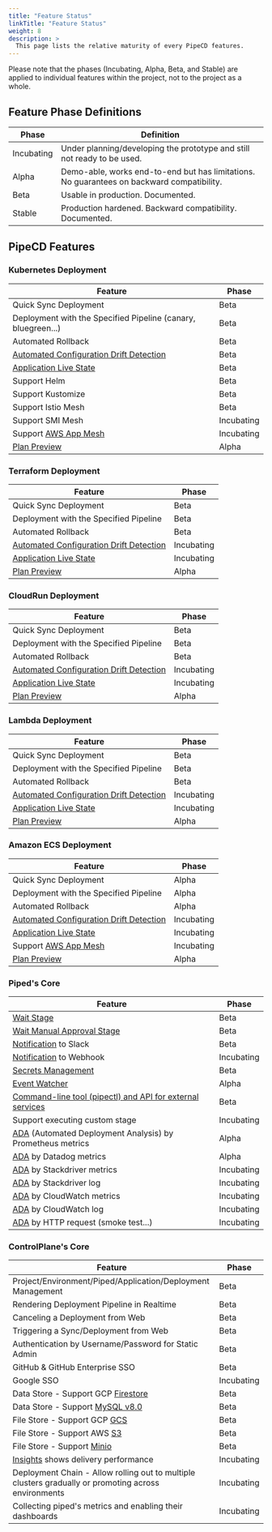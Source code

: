 ```yaml
---
title: "Feature Status"
linkTitle: "Feature Status"
weight: 8
description: >
  This page lists the relative maturity of every PipeCD features.
---
```


Please note that the phases (Incubating, Alpha, Beta, and Stable) are applied to individual features within the project, not to the project as a whole.

## Feature Phase Definitions

| Phase | Definition |
|-|-|
| Incubating | Under planning/developing the prototype and still not ready to be used. |
| Alpha | Demo-able, works end-to-end but has limitations. No guarantees on backward compatibility. |
| Beta | Usable in production. Documented. |
| Stable | Production hardened. Backward compatibility. Documented. |

## PipeCD Features

### Kubernetes Deployment

| Feature | Phase |
|-|-|
| Quick Sync Deployment | Beta |
| Deployment with the Specified Pipeline (canary, bluegreen...) | Beta |
| Automated Rollback | Beta |
| [Automated Configuration Drift Detection](/docs/user-guide/configuration-drift-detection/) | Beta |
| [Application Live State](/docs/user-guide/application-live-state/) | Beta |
| Support Helm | Beta |
| Support Kustomize | Beta |
| Support Istio Mesh | Beta |
| Support SMI Mesh | Incubating |
| Support [AWS App Mesh](https://aws.amazon.com/app-mesh/) | Incubating |
| [Plan Preview](/docs/user-guide/plan-preview) | Alpha |

### Terraform Deployment

| Feature | Phase |
|-|-|
| Quick Sync Deployment | Beta |
| Deployment with the Specified Pipeline | Beta |
| Automated Rollback | Beta |
| [Automated Configuration Drift Detection](/docs/user-guide/configuration-drift-detection/) | Incubating |
| [Application Live State](/docs/user-guide/application-live-state/) | Incubating |
| [Plan Preview](/docs/user-guide/plan-preview) | Alpha |

### CloudRun Deployment

| Feature | Phase |
|-|-|
| Quick Sync Deployment | Beta |
| Deployment with the Specified Pipeline | Beta |
| Automated Rollback | Beta |
| [Automated Configuration Drift Detection](/docs/user-guide/configuration-drift-detection/) | Incubating |
| [Application Live State](/docs/user-guide/application-live-state/) | Incubating |
| [Plan Preview](/docs/user-guide/plan-preview) | Alpha |

### Lambda Deployment

| Feature | Phase |
|-|-|
| Quick Sync Deployment | Beta |
| Deployment with the Specified Pipeline | Beta |
| Automated Rollback | Beta |
| [Automated Configuration Drift Detection](/docs/user-guide/configuration-drift-detection/) | Incubating |
| [Application Live State](/docs/user-guide/application-live-state/) | Incubating |
| [Plan Preview](/docs/user-guide/plan-preview) | Alpha |

### Amazon ECS Deployment

| Feature | Phase |
|-|-|
| Quick Sync Deployment | Alpha |
| Deployment with the Specified Pipeline | Alpha |
| Automated Rollback | Alpha |
| [Automated Configuration Drift Detection](/docs/user-guide/configuration-drift-detection/) | Incubating |
| [Application Live State](/docs/user-guide/application-live-state/) | Incubating |
| Support [AWS App Mesh](https://aws.amazon.com/app-mesh/) | Incubating |
| [Plan Preview](/docs/user-guide/plan-preview) | Alpha |

### Piped's Core

| Feature | Phase |
|-|-|
| [Wait Stage](/docs/user-guide/adding-a-wait-stage/) | Beta |
| [Wait Manual Approval Stage](/docs/user-guide/adding-a-manual-approval/) | Beta |
| [Notification](/docs/operator-manual/piped/configuring-notifications/) to Slack | Beta |
| [Notification](/docs/operator-manual/piped/configuring-notifications/) to Webhook | Incubating |
| [Secrets Management](/docs/user-guide/secret-management/) | Beta |
| [Event Watcher](/docs/user-guide/event-watcher/) | Alpha |
| [Command-line tool (pipectl) and API for external services](/docs/user-guide/command-line-tool/) | Beta |
| Support executing custom stage | Incubating |
| [ADA](/docs/user-guide/automated-deployment-analysis/) (Automated Deployment Analysis) by Prometheus metrics | Alpha |
| [ADA](/docs/user-guide/automated-deployment-analysis/) by Datadog metrics | Alpha |
| [ADA](/docs/user-guide/automated-deployment-analysis/) by Stackdriver metrics | Incubating |
| [ADA](/docs/user-guide/automated-deployment-analysis/) by Stackdriver log | Incubating |
| [ADA](/docs/user-guide/automated-deployment-analysis/) by CloudWatch metrics | Incubating |
| [ADA](/docs/user-guide/automated-deployment-analysis/) by CloudWatch log | Incubating |
| [ADA](/docs/user-guide/automated-deployment-analysis/) by HTTP request (smoke test...) | Incubating |

### ControlPlane's Core

| Feature | Phase |
|-|-|
| Project/Environment/Piped/Application/Deployment Management | Beta |
| Rendering Deployment Pipeline in Realtime | Beta |
| Canceling a Deployment from Web | Beta |
| Triggering a Sync/Deployment from Web | Beta |
| Authentication by Username/Password for Static Admin | Beta |
| GitHub & GitHub Enterprise SSO | Beta |
| Google SSO | Incubating |
| Data Store - Support GCP [Firestore](https://cloud.google.com/firestore) | Beta |
| Data Store - Support [MySQL v8.0](https://www.mysql.com/) | Beta |
| File Store - Support GCP [GCS](https://cloud.google.com/storage) | Beta |
| File Store - Support AWS [S3](https://aws.amazon.com/s3/) | Beta |
| File Store - Support [Minio](https://github.com/minio/minio) | Beta |
| [Insights](/docs/user-guide/insights/) shows delivery performance | Incubating |
| Deployment Chain - Allow rolling out to multiple clusters gradually or promoting across environments | Incubating |
| Collecting piped's metrics and enabling their dashboards | Incubating |
